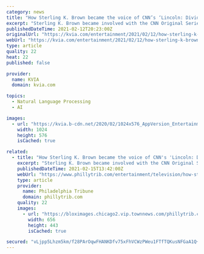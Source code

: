 ```yaml
---
category: news
title: "How Sterling K. Brown became the voice of CNN’s ‘Lincoln: Divided We Stand’"
excerpt: "Sterling K. Brown became involved with the CNN Original Series “Lincoln: Divided We Stand,” in part, to learn more about the man who served as America’s 16th president. “I was just trying to get more information."
publishedDateTime: 2021-02-12T20:23:00Z
originalUrl: "https://kvia.com/entertainment/2021/02/12/how-sterling-k-brown-became-the-voice-of-cnns-lincoln-divided-we-stand/"
webUrl: "https://kvia.com/entertainment/2021/02/12/how-sterling-k-brown-became-the-voice-of-cnns-lincoln-divided-we-stand/"
type: article
quality: 22
heat: 22
published: false

provider:
  name: KVIA
  domain: kvia.com

topics:
  - Natural Language Processing
  - AI

images:
  - url: "https://kvia.b-cdn.net/2020/02/1024x576_AppVersion_Entertainment.jpg"
    width: 1024
    height: 576
    isCached: true

related:
  - title: "How Sterling K. Brown became the voice of CNN's 'Lincoln: Divided We Stand'"
    excerpt: "Sterling K. Brown became involved with the CNN Original Series \"Lincoln: Divided We Stand,\" in part, to learn more about the man who served as America's 16th president."
    publishedDateTime: 2021-02-15T13:42:00Z
    webUrl: "https://www.phillytrib.com/entertainment/television/how-sterling-k-brown-became-the-voice-of-cnns-lincoln-divided-we-stand/article_1aa069fe-d6fd-593c-8c68-3f9b144c0992.html"
    type: article
    provider:
      name: Philadelphia Tribune
      domain: phillytrib.com
    quality: 22
    images:
      - url: "https://bloximages.chicago2.vip.townnews.com/phillytrib.com/content/tncms/assets/v3/editorial/7/76/776fcd20-3245-589a-97c4-fdfd52f56cd0/602a7b5666035.image.jpg?crop=656%2C443%2C398%2C132&resize=656%2C443&order=crop%2Cresize"
        width: 656
        height: 443
        isCached: true

secured: "vLjpp5Lhzm5km/f28PArOqwFHANKDfv75xFhVCWzPWeu1FTfTQKusNFGaA1Q+VlxRpWG+714n9cRs5mdOsR/AsKTHJQm2WSHdd0p8EOqG+YY/SCtl075erEV7IIVi0vLHRfis3/FVaPJZrXYqXtoVF5tailW71cCWye1chC+5cy00yXc9AavAqBDyzQ/YB1NO0XAyvhhmjoZVij2Ywy2TOk7bPW+TQi7wOhxHrJL/bQCgwO8DsTjbziv6G6rkxRxpSLQN4kQq38vUTureUyQ7pGEPUHXZmHAZz//h7W1karhxdA8Q/k0s7DldGXqPTPJ6oU28PpDrxt6HCilckiaCRtBWL/QQDmA7KcJdIx9WvA=;5/6TyZAm0jfk6fc1nFkagQ=="
---
```


